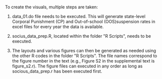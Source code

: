To create the visuals, multiple steps are taken:

1. data_01.do file needs to be executed. This will generate state-level Corporal Punishment (CP) and Out-of-school (OOS)suspension rates in excel files for every year the data is available. 

2. socius_data_prep.R, located within the folder "R Scripts", needs to be executed.

3. The layouts and various figures can then be generated as needed using the other R codes in the folder "R Scripts". The file names correspond to the figure number in the text (e.g., Figure S2 in the supplemental text is figure_s2.r). The figure files can executed in any order as long as socious_data_prep.r has been executed first.

